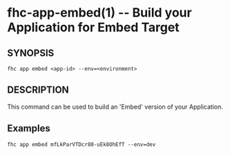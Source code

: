 fhc-app-embed(1) -- Build your Application for Embed Target
=======================================================

## SYNOPSIS

    fhc app embed <app-id> --env=<environment>

## DESCRIPTION

This command can be used to build an 'Embed' version of your Application.

## Examples

    fhc app embed mfLkParVTDcr80-uEk8OhEfT --env=dev
